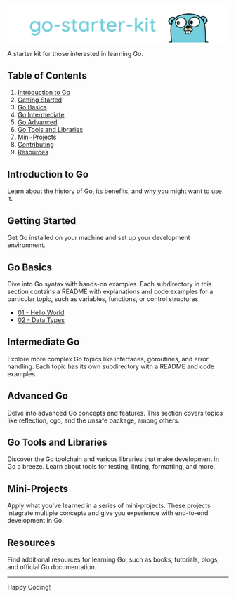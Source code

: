![](/.github/assets/logo.png)

A starter kit for those interested in learning Go.

## Table of Contents

1. [Introduction to Go](#introduction-to-go)
2. [Getting Started](#getting-started)
3. [Go Basics](#go-basics)
4. [Go Intermediate](#intermediate-go)
5. [Go Advanced](#advanced-go)
6. [Go Tools and Libraries](#go-tools-and-libraries)
7. [Mini-Projects](#mini-projects)
8. [Contributing](#contributing)
9. [Resources](#resources)

## Introduction to Go

Learn about the history of Go, its benefits, and why you might want to use it.

## Getting Started

Get Go installed on your machine and set up your development environment.

## Go Basics

Dive into Go syntax with hands-on examples. Each subdirectory in this section contains a README with explanations and code examples for a particular topic, such as variables, functions, or control structures.

- [01 - Hello World](./go-basics/01-hello-world/hello-world.md)
- [02 - Data Types](./go-basics/02-data-types/data-types.md)

## Intermediate Go

Explore more complex Go topics like interfaces, goroutines, and error handling. Each topic has its own subdirectory with a README and code examples.

## Advanced Go

Delve into advanced Go concepts and features. This section covers topics like reflection, cgo, and the unsafe package, among others.

## Go Tools and Libraries

Discover the Go toolchain and various libraries that make development in Go a breeze. Learn about tools for testing, linting, formatting, and more.

## Mini-Projects

Apply what you've learned in a series of mini-projects. These projects integrate multiple concepts and give you experience with end-to-end development in Go.

## Resources

Find additional resources for learning Go, such as books, tutorials, blogs, and official Go documentation.

---

Happy Coding!
